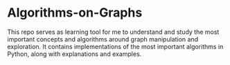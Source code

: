 # Algorithms-on-Graphs
This repo serves as learning tool for me to understand and study the most important concepts and algorithms around graph manipulation and exploration.
It contains implementations of the most important algorithms in Python, along with explanations and examples.